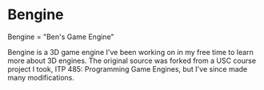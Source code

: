 # Bengine
Bengine = "Ben's Game Engine"

Bengine is a 3D game engine I've been working on in my free time to learn more about 3D engines. The original source was forked from a USC course project I took, ITP 485: Programming Game Engines, but I've since made many modifications.
